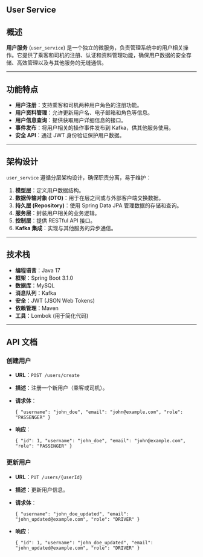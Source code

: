 **User Service**
----------------
概述
--

**用户服务** (`user_service`) 是一个独立的微服务，负责管理系统中的用户相关操作。它提供了乘客和司机的注册、认证和资料管理功能，确保用户数据的安全存储、高效管理以及与其他服务的无缝通信。

* * * * *

功能特点
----

-   **用户注册**：支持乘客和司机两种用户角色的注册功能。
-   **用户资料管理**：允许更新用户名、电子邮箱和角色等信息。
-   **用户信息查询**：提供获取用户详细信息的接口。
-   **事件发布**：将用户相关的操作事件发布到 Kafka，供其他服务使用。
-   **安全 API**：通过 JWT 身份验证保护用户数据。

* * * * *

架构设计
----

`user_service` 遵循分层架构设计，确保职责分离，易于维护：

1.  **模型层**：定义用户数据结构。
2.  **数据传输对象 (DTO)**：用于在层之间或与外部客户端交换数据。
3.  **持久层 (Repository)**：使用 Spring Data JPA 管理数据的存储和查询。
4.  **服务层**：封装用户相关的业务逻辑。
5.  **控制层**：提供 RESTful API 接口。
6.  **Kafka 集成**：实现与其他服务的异步通信。

* * * * *

技术栈
---

-   **编程语言**：Java 17
-   **框架**：Spring Boot 3.1.0
-   **数据库**：MySQL
-   **消息队列**：Kafka
-   **安全**：JWT (JSON Web Tokens)
-   **依赖管理**：Maven
-   **工具**：Lombok (用于简化代码)

* * * * *

API 文档
------

### 创建用户

-   **URL**：`POST /users/create`
-   **描述**：注册一个新用户（乘客或司机）。
-   **请求体**：



    `{
      "username": "john_doe",
      "email": "john@example.com",
      "role": "PASSENGER"
    }`

-   **响应**：



    `{
      "id": 1,
      "username": "john_doe",
      "email": "john@example.com",
      "role": "PASSENGER"
    }`

### 更新用户

-   **URL**：`PUT /users/{userId}`
-   **描述**：更新用户信息。
-   **请求体**：



    `{
      "username": "john_doe_updated",
      "email": "john_updated@example.com",
      "role": "DRIVER"
    }`

-   **响应**：



    `{
      "id": 1,
      "username": "john_doe_updated",
      "email": "john_updated@example.com",
      "role": "DRIVER"
    }`

